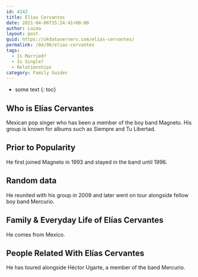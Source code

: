 ```yaml
---
id: 4242
title: Elías Cervantes
date: 2021-04-06T15:24:41+00:00
author: Laima
layout: post
guid: https://ukdataservers.com/elias-cervantes/
permalink: /04/06/elias-cervantes
tags:
  - Is Married?
  - Is Single?
  - Relationships
category: Family Guides
---
```


* some text
{: toc}


## Who is Elías Cervantes
                  
                  
                  
Mexican pop singer who has been a member of the boy band Magneto. His group is known for albums such as Siempre and Tu Libertad. 
                  
              
            
              
            
                
                
                
## Prior to Popularity
                  
                  
                  
He first joined Magneto in 1993 and stayed in the band until 1996. 
                  
              
            
              
            
                
                
                
## Random data
                  
                  
                  
He reunited with his group in 2009 and later went on tour alongside fellow boy band Mercurio. 
                  
              
            
              
            
                
                
                
## Family & Everyday Life of Elías Cervantes
                  
                  
                  
He comes from Mexico. 
                  
              
            
              
            
                
                
                
## People Related With Elías Cervantes
                  
                  
                  
He has toured alongside Héctor Ugarte, a member of the band Mercurio. 
                  
              
            
              
            
                
              
            
              
              
            
            
              
            
          
          
          